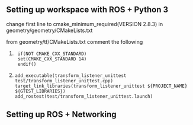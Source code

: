 ## Setting up workspace with ROS + Python 3 


change first line to cmake_minimum_required(VERSION 2.8.3) in geometry/geometry/CMakeLists.txt

from geometry/tf/CMakeLists.txt comment the following
1. ``` 
    if(NOT CMAKE_CXX_STANDARD)
    set(CMAKE_CXX_STANDARD 14)
    endif()
    ```
2. ```
   add_executable(transform_listener_unittest test/transform_listener_unittest.cpp)
   target_link_libraries(transform_listener_unittest ${PROJECT_NAME} ${GTEST_LIBRARIES})
   add_rostest(test/transform_listener_unittest.launch)
   ```



## Setting up ROS + Networking